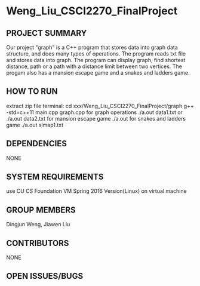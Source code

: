 # Weng_Liu_CSCI2270_FinalProject

## PROJECT SUMMARY

Our project "graph" is a C++ program that stores data into graph data
structure, and does many types of operations. The program reads txt file and
stores data into graph. The program can display graph, find shortest distance,
path or a path with a distance limit between two vertices. The progam also
has a mansion escape game and a snakes and ladders game.

## HOW TO RUN

extract zip file
terminal:
cd xxx/Weng_Liu_CSCI2270_FinalProject/graph
g++ -std=c++11 main.cpp graph.cpp
for graph operations		./a.out data1.txt or ./a.out data2.txt
for mansion escape game		./a.out
for snakes and ladders game	./a.out slmap1.txt

## DEPENDENCIES

NONE

## SYSTEM REQUIREMENTS

use CU CS Foundation VM Spring 2016 Version(Linux) on virtual machine

## GROUP MEMBERS

Dingjun Weng, Jiawen Liu

## CONTRIBUTORS

NONE

## OPEN ISSUES/BUGS

